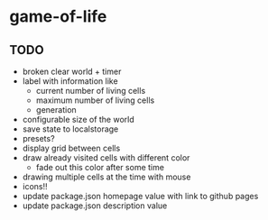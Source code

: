 # game-of-life

## TODO

- broken clear world + timer
- label with information like
  - current number of living cells
  - maximum number of living cells
  - generation
- configurable size of the world
- save state to localstorage
- presets?
- display grid between cells
- draw already visited cells with different color
  - fade out this color after some time
- drawing multiple cells at the time with mouse
- icons!!
- update package.json homepage value with link to github pages
- update package.json description value

